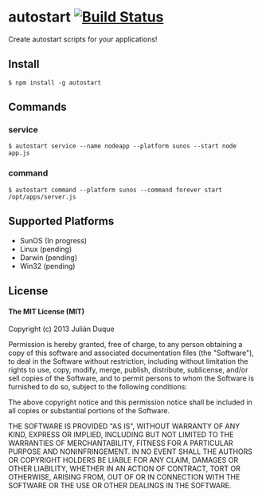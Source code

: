# autostart [![Build Status](https://travis-ci.org/julianduque/node-autostart.png)](https://travis-ci.org/julianduque/node-autostart)

Create autostart scripts for your applications!

## Install

```
$ npm install -g autostart
```

## Commands

### service

```
$ autostart service --name nodeapp --platform sunos --start node app.js
```

### command

```
$ autostart command --platform sunos --command forever start /opt/apps/server.js
```
## Supported Platforms
* SunOS (In progress)
* Linux (pending)
* Darwin (pending)
* Win32 (pending)

## License

#### The MIT License (MIT)
Copyright (c) 2013 Julián Duque

Permission is hereby granted, free of charge, to any person obtaining a copy of 
this software and associated documentation files (the "Software"), to deal in 
the Software without restriction, including without limitation the rights to use, 
copy, modify, merge, publish, distribute, sublicense, and/or sell copies of the 
Software, and to permit persons to whom the Software is furnished to do so, subject 
to the following conditions:

The above copyright notice and this permission notice shall be included in all 
copies or substantial portions of the Software.

THE SOFTWARE IS PROVIDED "AS IS", WITHOUT WARRANTY OF ANY KIND, EXPRESS OR 
IMPLIED, INCLUDING BUT NOT LIMITED TO THE WARRANTIES OF MERCHANTABILITY, FITNESS 
FOR A PARTICULAR PURPOSE AND NONINFRINGEMENT. IN NO EVENT SHALL THE AUTHORS OR 
COPYRIGHT HOLDERS BE LIABLE FOR ANY CLAIM, DAMAGES OR OTHER LIABILITY, WHETHER 
IN AN ACTION OF CONTRACT, TORT OR OTHERWISE, ARISING FROM, OUT OF OR IN CONNECTION 
WITH THE SOFTWARE OR THE USE OR OTHER DEALINGS IN THE SOFTWARE.

